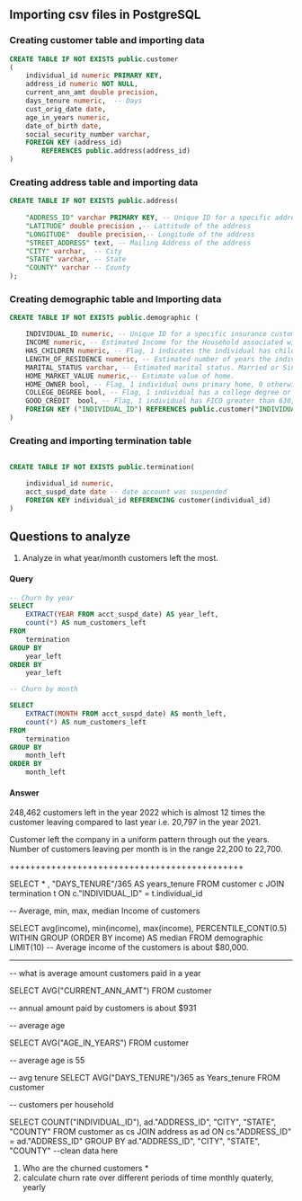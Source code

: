 ## Importing csv files in PostgreSQL

### Creating customer table and importing data

```sql
CREATE TABLE IF NOT EXISTS public.customer
(
    individual_id numeric PRIMARY KEY,
    address_id numeric NOT NULL,
    current_ann_amt double precision,
    days_tenure numeric,  -- Days 
    cust_orig_date date,
    age_in_years numeric,
    date_of_birth date,
    social_security_number varchar,
    FOREIGN KEY (address_id)
		REFERENCES public.address(address_id)
)


```

### Creating address table and importing data

```sql
CREATE TABLE IF NOT EXISTS public.address(
	
	"ADDRESS_ID" varchar PRIMARY KEY, -- Unique ID for a specific address character
	"LATITUDE" double precision ,-- Lattitude of the address
	"LONGITUDE"  double precision,-- Longitude of the address
	"STREET_ADDRESS" text, -- Mailing Address of the address
	"CITY" varchar,  -- City
	"STATE" varchar, -- State
	"COUNTY" varchar -- County
);
```

### Creating demographic table and Importing data

```sql
CREATE TABLE IF NOT EXISTS public.demographic (

	INDIVIDUAL_ID numeric, -- Unique ID for a specific insurance customer
	INCOME numeric, -- Estimated Income for the Household associated with the individual
	HAS_CHILDREN numeric, -- Flag, 1 indicates the individual has children in the home, 0 otherwise.
	LENGTH_OF_RESIDENCE numeric, -- Estimated number of years the individual has lived in their current home.
	MARITAL_STATUS varchar, -- Estimated marital status. Married or Single.
	HOME_MARKET_VALUE numeric,-- Estimate value of home.
	HOME_OWNER bool, -- Flag, 1 individual owns primary home, 0 otherwise.
	COLLEGE_DEGREE bool, -- Flag, 1 individual has a college degree or more, 0 otherwise.
	GOOD_CREDIT  bool, -- Flag, 1 individual has FICO greater than 630, 0 otherwise.
	FOREIGN KEY ("INDIVIDUAL_ID") REFERENCES public.customer("INDIVIDUAL_ID")
)
```

### Creating and importing termination table

```sql

CREATE TABLE IF NOT EXISTS public.termination(

	individual_id numeric,
	acct_suspd_date date -- date account was suspended
	FOREIGN KEY individual_id REFERENCING customer(individual_id)
)

```


## Questions to analyze

1. Analyze in what year/month customers left the most.

#### Query 
```sql
-- Churn by year
SELECT 
	EXTRACT(YEAR FROM acct_suspd_date) AS year_left,
	count(*) AS num_customers_left
FROM
	termination
GROUP BY
	year_left
ORDER BY 
	year_left

-- Churn by month

SELECT 
	EXTRACT(MONTH FROM acct_suspd_date) AS month_left,
	count(*) AS num_customers_left
FROM
	termination
GROUP BY
	month_left
ORDER BY 
	month_left

```
#### Answer

248,462 customers left in the year 2022 which is almost 12 times the customer leaving compared to last year i.e. 20,797 in the year 2021.

Customer left the company in a uniform pattern through out the years. Number of customers leaving per month is in the range 22,200 to 22,700.

+++++++++++++++++++++++++++++++++++++++++++++

SELECT * , "DAYS_TENURE"/365 AS years_tenure
FROM customer c
	JOIN termination t
		 ON c."INDIVIDUAL_ID" = t.individual_id
		 
		 
-- Average, min, max, median Income of customers

SELECT 
	avg(income), min(income), max(income), PERCENTILE_CONT(0.5) WITHIN GROUP (ORDER BY income) AS median
FROM 
	demographic
LIMIT(10)
-- Average income of the customers is about $80,000.

------------------------------------------------------

-- what is average amount customers paid in a year

SELECT 
	AVG("CURRENT_ANN_AMT")
FROM 
	customer

-- annual amount paid by customers is about $931



-- average age 


SELECT
	AVG("AGE_IN_YEARS")
FROM 
	customer

-- average age is 55

-- avg tenure
SELECT
	AVG("DAYS_TENURE")/365 as Years_tenure
FROM
	customer

-- customers per household

SELECT
	COUNT("INDIVIDUAL_ID"), ad."ADDRESS_ID", "CITY", "STATE", "COUNTY"
FROM 
	customer as cs
		JOIN address as ad
			ON cs."ADDRESS_ID" = ad."ADDRESS_ID"
GROUP BY 
	ad."ADDRESS_ID", "CITY", "STATE", "COUNTY"
	--clean data here
	






1. Who are the churned customers
	* 
2. calculate churn rate over different periods of time monthly quaterly, yearly